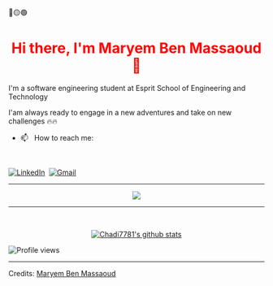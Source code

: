  <div>
🔴🟡🟢

<br>
 </div>
<p>

  <h1 align="center" style="color:red;"><b>Hi there, I'm Maryem Ben Massaoud 👋</b></h1>
</p>
I'm a software engineering student at Esprit School of Engineering and Technology

I'am always ready to engage in a new adventures and take on new challenges 🔥🔥



- 📫 &nbsp; How to reach me: &nbsp;

<p align="center">
 <br>
  
  <a href="https://www.linkedin.com/in/maryem-ben-massaoud-605821197/"><img src="https://img.shields.io/badge/linkedin-%230077B5.svg?&style=for-the-badge&logo=linkedin&logoColor=white" alt="LinkedIn" /></a>&nbsp;
 <a href="mailto:mariembenmassoud123@gmail.com?subject=Hey%20Maryem"><img src="https://img.shields.io/badge/gmail-%23D14836.svg?&style=for-the-badge&logo=gmail&logoColor=white" alt="Gmail"/></a>&nbsp;  
</p>


<hr>
   <p align="center">
<a href="https://github.com/ryo-ma/github-profile-trophy)"> <img src="https://github-profile-trophy.vercel.app/?username=Mariem-BM"/> 
          </a></p>
          
 <hr>          
<br/>

 <p align="center">
  <a href="https://github.com/Mariem-BM">
    <img src="https://github-readme-stats.vercel.app/api?username=Mariem-BM&count_private=true&hide_border=true&show_icons=true" alt="Chadi7781's github stats">
  </a>
</p>
 
![Profile views](https://gpvc.arturio.dev/Mariem-BM)  

------
Credits: [Maryem Ben Massaoud]([https://github.com/mariem-BM])
